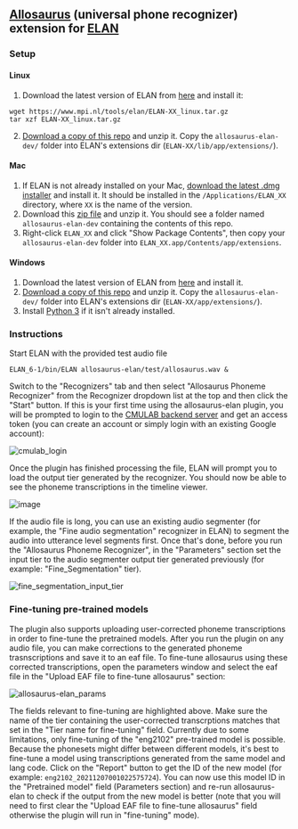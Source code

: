 ## [Allosaurus](https://github.com/xinjli/allosaurus/) (universal phone recognizer) extension for [ELAN](https://archive.mpi.nl/tla/elan)

### Setup

#### Linux

1. Download the latest version of ELAN from [here](https://archive.mpi.nl/tla/elan/download) and install it:
```
wget https://www.mpi.nl/tools/elan/ELAN-XX_linux.tar.gz
tar xzf ELAN-XX_linux.tar.gz
```

2. [Download a copy of this repo](https://github.com/zaidsheikh/allosaurus-elan/archive/refs/heads/dev.zip) and unzip it. Copy the `allosaurus-elan-dev/` folder into ELAN's extensions dir (`ELAN-XX/lib/app/extensions/`).

#### Mac

1. If ELAN is not already installed on your Mac, [download the latest .dmg installer](https://archive.mpi.nl/tla/elan/download) and install it. It should be installed in the `/Applications/ELAN_XX` directory, where `XX` is the name of the version.
2. Download this [zip file](https://github.com/zaidsheikh/allosaurus-elan/archive/refs/heads/dev.zip) and unzip it. You should see a folder named `allosaurus-elan-dev` containing the contents of this repo.
3. Right-click `ELAN_XX` and click "Show Package Contents", then copy your `allosaurus-elan-dev` folder into `ELAN_XX.app/Contents/app/extensions`.


#### Windows

1. Download the latest version of ELAN from [here](https://archive.mpi.nl/tla/elan/download) and install it.
2. [Download a copy of this repo](https://github.com/zaidsheikh/allosaurus-elan/archive/refs/heads/dev.zip) and unzip it. Copy the `allosaurus-elan-dev/` folder into ELAN's extensions dir (`ELAN-XX/app/extensions/`).
3. Install [Python 3](https://www.python.org/downloads/) if it isn't already installed.


### Instructions

Start ELAN with the provided test audio file

`ELAN_6-1/bin/ELAN allosaurus-elan/test/allosaurus.wav &`

Switch to the "Recognizers" tab and then select "Allosaurus Phoneme Recognizer" from the Recognizer dropdown list at the top and then click the "Start" button.
If this is your first time using the allosaurus-elan plugin, you will be prompted to login to the [CMULAB backend server](https://github.com/neulab/cmulab) and get an access token (you can create an account or simply login with an existing Google account):

![cmulab_login](https://user-images.githubusercontent.com/2358298/144942829-052e3f45-01f2-4f93-8562-2f95b00ec24f.png)

Once the plugin has finished processing the file, ELAN will prompt you to load the output tier generated by the recognizer. You should now be able to see the phoneme transcriptions in the timeline viewer.

![image](https://user-images.githubusercontent.com/2358298/124541645-da0adf80-ddef-11eb-8bb6-4a26713545a6.png)

If the audio file is long, you can use an existing audio segmenter (for example, the "Fine audio segmentation" recognizer in ELAN) to segment the audio into utterance level segments first. Once that's done, before you run the "Allosaurus Phoneme Recognizer", in the "Parameters" section set the input tier to the audio segmenter output tier generated previously (for example: "Fine_Segmentation" tier).

![fine_segmentation_input_tier](https://user-images.githubusercontent.com/2358298/126795420-00efc527-d2b8-40c2-8122-0cb37c4c1cfb.png)


### Fine-tuning pre-trained models

The plugin also supports uploading user-corrected phoneme transcriptions in order to fine-tune the pretrained models. After you run the plugin on any audio file, you can make corrections to the generated phoneme trasnscriptions and save it to an eaf file. To fine-tune allosaurus using these corrected transcriptions, open the parameters window and select the eaf file in the "Upload EAF file to fine-tune allosaurus" section:

![allosaurus-elan_params](https://user-images.githubusercontent.com/2358298/144940955-880700ef-bdfb-4721-b935-6684f1f71782.png)

The fields relevant to fine-tuning are highlighted above. Make sure the name of the tier containing the user-corrected transcrptions matches that set in the "Tier name for fine-tuning" field. Currently due to some limitations, only fine-tuning of the "eng2102" pre-trained model is possible. Because the phonesets might differ between different models, it's best to fine-tune a model using transcriptions generated from the same model and lang code. Click on the "Report" button to get the ID of the new model (for example: `eng2102_20211207001022575724`). You can now use this model ID in the "Pretrained model" field (Parameters section) and re-run allosaurus-elan to check if the output from the new model is better (note that you will need to first clear the "Upload EAF file to fine-tune allosaurus" field otherwise the plugin will run in "fine-tuning" mode).

